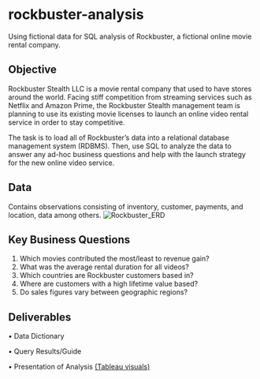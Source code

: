 # rockbuster-analysis
Using fictional data for SQL analysis of Rockbuster, a fictional online movie rental company.
## Objective
Rockbuster Stealth LLC is a movie rental company that used to have stores around the world. Facing stiff competition from streaming services such as Netflix and Amazon Prime, the Rockbuster Stealth management team is planning to use its existing movie licenses to launch an online video rental service in order to stay competitive.

The task is to load all of Rockbuster’s data into a relational database management system (RDBMS). Then, use SQL to analyze the data to answer any ad-hoc business questions and help with the launch strategy for the new online video service.

## Data

Contains observations consisting of inventory, customer, payments, and location, data among others.
![Rockbuster_ERD](https://github.com/benarrants/rockbuster-analysis/assets/154282961/3d37d19e-81a9-455f-94b9-4c8a27ecd164)


## Key Business Questions
1. Which movies contributed the most/least to revenue gain?
2. What was the average rental duration for all videos?
3. Which countries are Rockbuster customers based in?
4. Where are customers with a high lifetime value based?
5. Do sales figures vary between geographic regions?

## Deliverables
• Data Dictionary

• Query Results/Guide

• Presentation of Analysis [(Tableau visuals)](https://public.tableau.com/shared/W8QSDC4NR?:display_count=n&:origin=viz_share_link)
